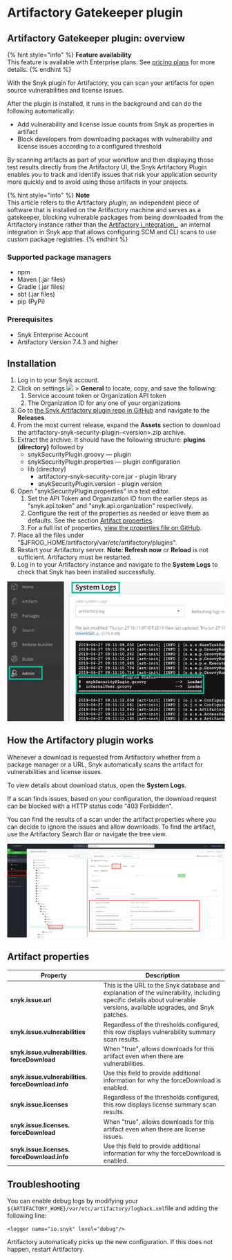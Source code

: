 # Artifactory Gatekeeper plugin

## Artifactory Gatekeeper plugin: overview

{% hint style="info" %}
**Feature availability**\
This feature is available with Enterprise plans. See [pricing plans](https://snyk.io/plans/) for more details.
{% endhint %}

With the Snyk plugin for Artifactory, you can scan your artifacts for open source vulnerabilities and license issues.

After the plugin is installed, it runs in the background and can do the following automatically:

* Add vulnerability and license issue counts from Snyk as properties in artifact
* Block developers from downloading packages with vulnerability and license issues according to a configured threshold

By scanning artifacts as part of your workflow and then displaying those test results directly from the Artifactory UI, the Snyk Artifactory Plugin enables you to track and identify issues that risk your application security more quickly and to avoid using those artifacts in your projects.

{% hint style="info" %}
**Note**\
This article refers to the Artifactory _plugin_, an independent piece of software that is installed on the Artifactory machine and serves as a gatekeeper, blocking vulnerable packages from being downloaded from the Artifactory instance rather than the [Artifactory i_ntegration_](https://docs.snyk.io/integrations/private-registry-integrations/artifactory-registry-for-maven), an internal integration in Snyk app that allows configuring SCM and CLI scans to use custom package registries.
{% endhint %}

### Supported package managers

* npm
* Maven (.jar files)
* Gradle (.jar files)
* sbt (.jar files)
* pip (PyPi)

### Prerequisites

* Snyk Enterprise Account
* Artifactory Version 7.4.3 and higher

## Installation

1. Log in to your Snyk account.
2. Click on settings ![](../../../.gitbook/assets/cog\_icon.png) > **General** to locate, copy, and save the following:
   1. Service account token or Organization API token
   2. The Organization ID for any one of your organizations
3. Go to [the Snyk Artifactory plugin repo in GitHub](https://github.com/snyk/artifactory-snyk-security-plugin) and navigate to the **Releases**.
4. From the most current release, expand the **Assets** section to download the artifactory-snyk-security-plugin-\<version>.zip archive.
5. Extract the archive. It should have the following structure: **plugins (directory)** followed by
   * snykSecurityPlugin.groovy — plugin
   * snykSecurityPlugin.properties — plugin configuration
   * lib (directory)
     * artifactory-snyk-security-core.jar - plugin library
     * snykSecurityPlugin.version - plugin version
6. Open "snykSecurityPlugin.properties" in a text editor.
   1. Set the API Token and Organization ID from the earlier steps as "snyk.api.token" and "snyk.api.organization" respectively.
   2. Configure the rest of the properties as needed or leave them as defaults. See the section [Artifact properties](artifactory-gatekeeper-plugin-overview.md#artifact-properties).
   3. For a full list of properties, [view the properties file on GitHub](https://github.com/snyk/artifactory-snyk-security-plugin/blob/master/core/src/main/groovy/io/snyk/plugins/artifactory/snykSecurityPlugin.properties).
7. Place all the files under "$JFROG\_HOME/artifactory/var/etc/artifactory/plugins".
8. Restart your Artifactory server. **Note: Refresh now** or **Reload** is not sufficient. Artifactory must be restarted.
9. Log in to your Artifactory instance and navigate to the **System Logs** to check that Snyk has been installed successfully.

![Successful installation of Snyk](../../../.gitbook/assets/artifactory-system-logs.png)

## How the Artifactory plugin works

Whenever a download is requested from Artifactory whether from a package manager or a URL, Snyk automatically scans the artifact for vulnerabilities and license issues.

To view details about download status, open the **System Logs**.

If a scan finds issues, based on your configuration, the download request can be blocked with a HTTP status code "403 Forbidden".

You can find the results of a scan under the artifact properties where you can decide to ignore the issues and allow downloads. To find the artifact, use the Artifactory Search Bar or navigate the tree view.

![Results of a scan](<../../../.gitbook/assets/Screen Shot 2022-02-02 at 9.47.46 AM.png>)

## Artifact properties

| **Property**                                       | **Description**                                                                                                                                                        |
| -------------------------------------------------- | ---------------------------------------------------------------------------------------------------------------------------------------------------------------------- |
| **snyk.issue.url**                                 | This is the URL to the Snyk database and explanation of the vulnerability, including specific details about vulnerable versions, available upgrades, and Snyk patches. |
| **snyk.issue.vulnerabilities**                     | Regardless of the thresholds configured, this row displays vulnerability summary scan results.                                                                         |
| **snyk.issue.vulnerabilities. forceDownload**      | When "true", allows downloads for this artifact even when there are vulnerabilities.                                                                                   |
| **snyk.issue.vulnerabilities. forceDownload.info** | Use this field to provide additional information for why the forceDownload is enabled.                                                                                 |
| **snyk.issue.licenses**                            | Regardless of the thresholds configured, this row displays license summary scan results.                                                                               |
| **snyk.issue.licenses. forceDownload**             | When "true", allows downloads for this artifact even when there are license issues.                                                                                    |
| **snyk.issue.licenses. forceDownload.info**        | Use this field to provide additional information for why the forceDownload is enabled.                                                                                 |

## Troubleshooting

You can enable debug logs by modifying your `${ARTIFACTORY_HOME}/var/etc/artifactory/logback.xml`file and adding the following line:

```
<logger name="io.snyk" level="debug"/>
```

Artifactory automatically picks up the new configuration. If this does not happen, restart Artifactory.
